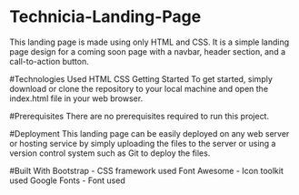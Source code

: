 # Technicia-Landing-Page
This landing page is made using only HTML and CSS. It is a simple landing page design for a coming soon page with a navbar, header section, and a call-to-action button.

#Technologies Used
HTML
CSS
Getting Started
To get started, simply download or clone the repository to your local machine and open the index.html file in your web browser.

#Prerequisites
There are no prerequisites required to run this project.

#Deployment
This landing page can be easily deployed on any web server or hosting service by simply uploading the files to the server or using a version control system such as Git to deploy the files.

#Built With
Bootstrap - CSS framework used
Font Awesome - Icon toolkit used
Google Fonts - Font used
